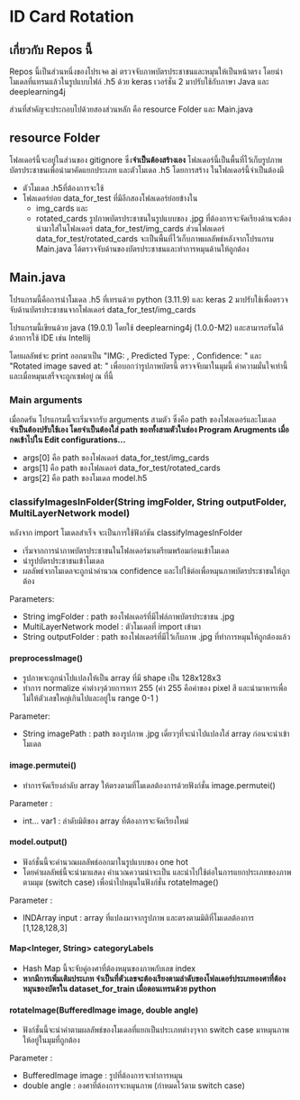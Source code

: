 # ID Card Rotation
## เกี่ยวกับ Repos นี้
Repos นี้เป็นส่วนหนึ่งของโปรเจค ai ตรวจจับภาพบัตรประชาชนและหมุนให้เป็นหน้าตรง โดยนำโมเดลที่แทรนแล้วในรูปแบบไฟล์ .h5 ด้วย keras เวอร์ชั่น 2 มาปรับใช้กับภาษา Java และ deeplearning4j

ส่วนที่สำคัญจะประกอบไปด้วยสองส่วนหลัก คือ resource Folder และ Main.java

## resource Folder 
โฟลเดอร์นี้จะอยู่ในส่วนของ gitignore ซึ่ง**จำเป็นต้องสร้างเอง** 
โฟลเดอร์นี้เป็นพื้นที่ไว้เก็บรูปภาพบัตรประชาชนเพื่อนำมาคัดแยกประเภท และตัวโมเดล .h5 โดยการสร้าง ในโฟลเดอร์นี้จำเป็นต้องมี
 - ตัวโมเดล .h5ที่ต้องการจะใช้
 - โฟลเดอร์ย่อย data_for_test ที่มีอีกสองโฟลเดอร์ย่อยข้างใน
     - img_cards และ
     - rotated_cards
รูปภาพบัตรประชาชนในรูปแบบของ .jpg ที่ต้องการจะจัดเรียงด้านจะต้องนำมาใส่ในโฟลเดอร์ data_for_test/img_cards ส่วนโฟลเดอร์  data_for_test/rotated_cards จะเป็นพื้นที่ไว้เก็บภาพผลลัพธ์หลังจากโปรแกรม Main.java ได้ตรวจจับด้านของบัตรประชาชนและทำการหมุนด้านให้ถูกต้อง

## Main.java
โปรแกรมนี้คือการนำโมเดล .h5 ที่เทรนด้วย python (3.11.9) และ keras 2 มาปรับใช้เพื่อตรวจจับด้านบัตรประชาชนจากโฟลเดอร์ data_for_test/img_cards

โปรแกรมนี้เขียนด้วย java (19.0.1) โดยใช้ deeplearning4j (1.0.0-M2) และสามารถรันได้ด้วยการใช้ IDE เช่น Intellij 

โดยผลลัพธ์จะ print ออกมาเป็น "IMG: , Predicted Type: , Confidence: " และ "Rotated image saved at: " เพื่อบอกว่ารูปภาพบัตรนี้ ตรวจจับมาในมุมนี้ ค่าความมั่นใจเท่านี้ และเมื่อหมุนเสร็จจะถูกเซฟอยู่ ณ ที่นี้

### Main arguments
เมื่อกดรัน โปรแกรมนี้จะเริ่มจากรับ arguments สามตัว ซึ่งคือ path ของโฟลเดอร์และโมเดล **จำเป็นต้องปรับใช้เอง โดยจำเป็นต้องใส่ path ของทั้งสามตัวในช่อง Program Arugments เมื่อกดเข้าไปใน Edit configurations...**
- args[0] คือ path ของโฟลเดอร์ data_for_test/img_cards
- args[1] คือ path ของโฟลเดอร์ data_for_test/rotated_cards
- args[2] คือ path ของโมเดล model.h5

### classifyImagesInFolder(String imgFolder, String outputFolder, MultiLayerNetwork model)
หลังจาก import โมเดลสำเร็จ จะเป็นการใช้ฟังก์ชัน classifyImagesInFolder 
- เริ่มจากการนำภาพบัตรประชาชนในโฟลเดอร์มาเตรียมพร้อมก่อนเข้าโมเดล
- นำรูปบัตรประชาชนเข้าโมเดล
- ผลลัพธ์จากโมเดลจะถูกนำคำนวณ confidence และไปใช้ต่อเพื่อหมุนภาพบัตรประชาชนให้ถูกต้อง

 Parameters:
- String imgFolder : path ของโฟลเดอร์ที่มีไฟล์ภาพบัตรประชาชน .jpg 
- MultiLayerNetwork model : ตัวโมเดลที่ import เข้ามา
- String outputFolder : path ของโฟลเดอร์ที่มีไว้เก็บภาพ .jpg ที่ทำการหมุนให้ถูกต้องแล้ว

#### preprocessImage()
  - รูปภาพจะถูกนำไปแปลงให้เป็น array ที่มี shape เป็น 128x128x3
  - ทำการ normalize ค่าต่างๆด้วยการหาร 255 (ค่า 255 คือค่าของ pixel สี และนำมาหารเพื่อไม่ให้ตัวเลขใหญ่เกินไปและอยู่ใน range 0-1 )

Parameter:
- String imagePath : path ของรูปภาพ .jpg เดี่ยวๆที่จะนำไปแปลงใส่ array ก่อนจะนำเข้าโมเดล

#### image.permutei()
  - ทำการจัดเรียงลำดับ array ให้ตรงตามที่โมเดลต้องการด้วยฟังก์ชั่น image.permutei()

Parameter :
- int... var1 : ลำดับมิติของ array ที่ต้องการจะจัดเรียงใหม่

#### model.output()
  - ฟังก์ชั่นนี้จะคำนวณผลลัพธ์ออกมาในรูปแบบของ one hot
  - โดยค่าผลลัพธ์นี้จะนำมาแสดง คำนวณความน่าจะเป็น และนำไปใช้ต่อในการแยกประเภทของภาพตามมุม (switch case) เพื่อนำไปหมุนในฟังก์ชั่น rotateImage()

Parameter :
- INDArray input : array ที่แปลงมาจากรูปภาพ และตรงตามมิติที่โมเดลต้องการ [1,128,128,3]

#### Map<Integer, String> categoryLabels
  - Hash Map นี้จะจับคู่องศาที่ต้องหมุนของภาพกับเลข index
  - **หากมีการเพิ่มเติมประเภท จำเป็นที่ตัวเลขจะต้องเรียงตามลำดับของโฟลเดอร์ประเภทองศาที่ต้องหมุนของบัตรใน dataset_for_train เมื่อตอนเทรนด้วย python**

#### rotateImage(BufferedImage image, double angle)
  - ฟังก์ชั่นนี้จะนำค่าตามผลลัพธ์ของโมเดลที่แยกเป็นประเภทต่างๆจาก switch case มาหมุนภาพให้อยู่ในมุมที่ถูกต้อง

Parameter : 
- BufferedImage image : รูปที่ต้องการจะทำการหมุน
- double angle : องศาที่ต้องการจะหมุนภาพ (กำหมดไว้ตาม switch case)


